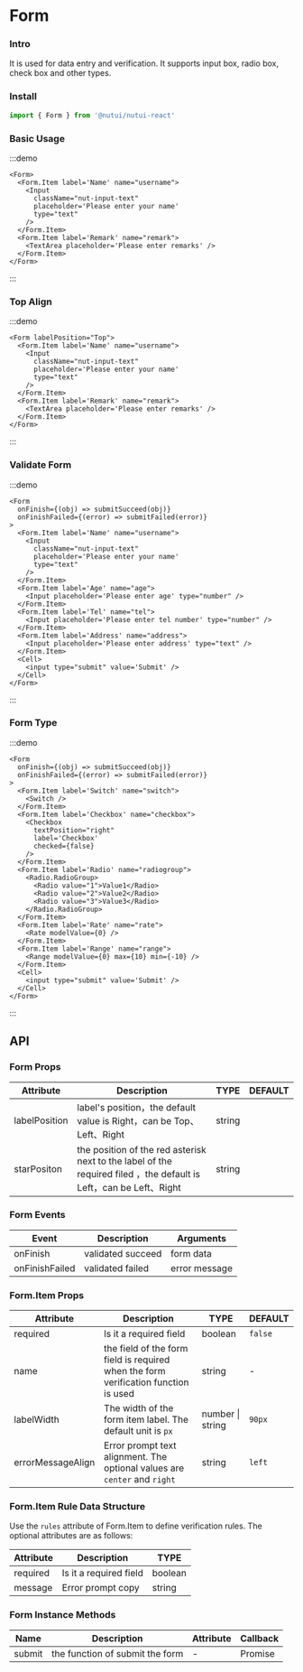 # Form

### Intro

It is used for data entry and verification. It supports input box, radio box, check box and other types.

### Install

```javascript
import { Form } from '@nutui/nutui-react'
```

### Basic Usage
:::demo
```
<Form>
  <Form.Item label='Name' name="username">
    <Input
      className="nut-input-text"
      placeholder='Please enter your name'
      type="text"
    />
  </Form.Item>
  <Form.Item label='Remark' name="remark">
    <TextArea placeholder='Please enter remarks' />
  </Form.Item>
</Form>
```
:::

### Top Align

:::demo
```
<Form labelPosition="Top">
  <Form.Item label='Name' name="username">
    <Input
      className="nut-input-text"
      placeholder='Please enter your name'
      type="text"
    />
  </Form.Item>
  <Form.Item label='Remark' name="remark">
    <TextArea placeholder='Please enter remarks' />
  </Form.Item>
</Form>
```
:::

### Validate Form
:::demo
```
<Form
  onFinish={(obj) => submitSucceed(obj)}
  onFinishFailed={(error) => submitFailed(error)}
>
  <Form.Item label='Name' name="username">
    <Input
      className="nut-input-text"
      placeholder='Please enter your name'
      type="text"
    />
  </Form.Item>
  <Form.Item label='Age' name="age">
    <Input placeholder='Please enter age' type="number" />
  </Form.Item>
  <Form.Item label='Tel' name="tel">
    <Input placeholder='Please enter tel number' type="number" />
  </Form.Item>
  <Form.Item label='Address' name="address">
    <Input placeholder='Please enter address' type="text" />
  </Form.Item>
  <Cell>
    <input type="submit" value='Submit' />
  </Cell>
</Form>
```
:::

### Form Type

:::demo
```
<Form
  onFinish={(obj) => submitSucceed(obj)}
  onFinishFailed={(error) => submitFailed(error)}
>
  <Form.Item label='Switch' name="switch">
    <Switch />
  </Form.Item>
  <Form.Item label='Checkbox' name="checkbox">
    <Checkbox
      textPosition="right"
      label='Checkbox'
      checked={false}
    />
  </Form.Item>
  <Form.Item label='Radio' name="radiogroup">
    <Radio.RadioGroup>
      <Radio value="1">Value1</Radio>
      <Radio value="2">Value2</Radio>
      <Radio value="3">Value3</Radio>
    </Radio.RadioGroup>
  </Form.Item>
  <Form.Item label='Rate' name="rate">
    <Rate modelValue={0} />
  </Form.Item>
  <Form.Item label='Range' name="range">
    <Range modelValue={0} max={10} min={-10} />
  </Form.Item>
  <Cell>
    <input type="submit" value='Submit' />
  </Cell>
</Form>
```
:::
## API

### Form Props

| Attribute        | Description | TYPE   | DEFAULT |
|-------------|--------------------------|--------|--------|
| labelPosition | label's position，the default value is Right，can be Top、Left、Right | string |        |
| starPositon | the position of the red asterisk next to the label of the required filed ，the default is Left，can be Left、Right | string |        |

### Form Events

| Event   | Description | Arguments |
|----------|-------------------|---------------|
| onFinish | validated succeed  | form data |
| onFinishFailed | validated failed | error message |

### Form.Item Props

| Attribute | Description | TYPE | DEFAULT  |
|-----------|-------------|------------------|---------|
| required | Is it a required field | boolean | `false` |
| name | the field of the form field is required when the form verification function is used | string | - |
| labelWidth | The width of the form item label. The default unit is `px` | number \| string | `90px`  |
| errorMessageAlign | Error prompt text alignment. The optional values are `center` and `right`  | string           | `left`  |

### Form.Item Rule Data Structure

Use the `rules` attribute of Form.Item to define verification rules. The optional attributes are as follows:

| Attribute      | Description                   | TYPE |
|-----------|------------------------|----------|
| required  | Is it a required field       | boolean |
| message   | Error prompt copy           | string |

### Form Instance Methods

| Name           | Description | Attribute | Callback  |
|-------------------|-----------------------------|-----|---------|
| submit | the function of submit the form | - | Promise |
